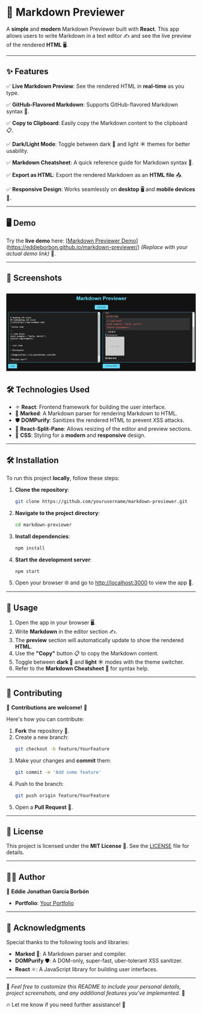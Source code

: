 # 🚀 Markdown Previewer

A **simple** and **modern** Markdown Previewer built with **React**. This app allows users to write Markdown in a text editor ✍️ and see the live preview of the rendered **HTML** 🖥️.

---

## ✨ Features

✅ **Live Markdown Preview**: See the rendered HTML in **real-time** as you type.

✅ **GitHub-Flavored Markdown**: Supports GitHub-flavored Markdown syntax 🐙.

✅ **Copy to Clipboard**: Easily copy the Markdown content to the clipboard 📋.

✅ **Dark/Light Mode**: Toggle between dark 🌙 and light ☀️ themes for better usability.

✅ **Markdown Cheatsheet**: A quick reference guide for Markdown syntax 📄.

✅ **Export as HTML**: Export the rendered Markdown as an **HTML file** 📤.

✅ **Responsive Design**: Works seamlessly on **desktop** 🖥️ and **mobile devices** 📱.

---

## 🖥️ Demo

Try the **live demo** here: [[Markdown Previewer Demo]((https://eddieborbon.github.io/markdown-previewer/))](https://eddieborbon.github.io/markdown-previewer/) *(Replace with your actual demo link)* 🚀.

---

## 📸 Screenshots

![Image1](./image1.png)
---

## 🛠️ Technologies Used

- ⚛️ **React**: Frontend framework for building the user interface.
- 📖 **Marked**: A Markdown parser for rendering Markdown to HTML.
- 🛡️ **DOMPurify**: Sanitizes the rendered HTML to prevent XSS attacks.
- 🔲 **React-Split-Pane**: Allows resizing of the editor and preview sections.
- 🎨 **CSS**: Styling for a **modern** and **responsive** design.

---

## 🛠️ Installation

To run this project **locally**, follow these steps:

1. **Clone the repository**:
   ```bash
   git clone https://github.com/yourusername/markdown-previewer.git
   ```

2. **Navigate to the project directory**:
   ```bash
   cd markdown-previewer
   ```

3. **Install dependencies**:
   ```bash
   npm install
   ```

4. **Start the development server**:
   ```bash
   npm start
   ```

5. Open your browser 🌐 and go to [http://localhost:3000](http://localhost:3000) to view the app 🚀.

---

## 🎯 Usage

1. Open the app in your browser 🖥️.
2. Write **Markdown** in the editor section ✍️.
3. The **preview** section will automatically update to show the rendered **HTML**.
4. Use the **"Copy"** button 📋 to copy the Markdown content.
5. Toggle between **dark 🌙** and **light ☀️** modes with the theme switcher.
6. Refer to the **Markdown Cheatsheet** 📄 for syntax help.

---

## 🤝 Contributing

🎉 **Contributions are welcome!** 🎉

Here's how you can contribute:

1. **Fork** the repository 🍴.
2. Create a new branch:
   ```bash
   git checkout -b feature/YourFeature
   ```
3. Make your changes and **commit** them:
   ```bash
   git commit -m 'Add some feature'
   ```
4. Push to the branch:
   ```bash
   git push origin feature/YourFeature
   ```
5. Open a **Pull Request** 🚀.

---

## 📜 License

This project is licensed under the **MIT License** 📝. See the [LICENSE](LICENSE) file for details.

---

## 👨‍💻 Author

👤 **Eddie Jonathan García Borbón**

- **Portfolio**: [Your Portfolio](#) 

---

## 🙌 Acknowledgments

Special thanks to the following tools and libraries:

- **Marked** 📖: A Markdown parser and compiler.
- **DOMPurify** 🛡️: A DOM-only, super-fast, uber-tolerant XSS sanitizer.
- **React** ⚛️: A JavaScript library for building user interfaces.

---

🚀 *Feel free to customize this README to include your personal details, project screenshots, and any additional features you've implemented.* 🌟

🔥 Let me know if you need further assistance! 🚀
